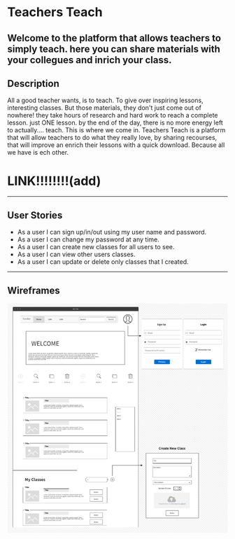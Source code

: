 # Teachers Teach
Welcome to the platform that allows teachers to simply teach. here you can share materials with your collegues and  inrich your class.
---
## Description
All a good teacher wants, is to teach. To give over inspiring lessons, interesting classes. But those materials, they don't just come out of nowhere! they take hours of research and hard work to reach a complete lesson. just ONE lesson. by the end of the day, there is no more energy left to actually.... teach.
This is where we come in. Teachers Teach is a platform that will allow teachers to do what they really love, by sharing recourses, that will improve an enrich their lessons with a quick download.
Because all we have is ech other.
# LINK!!!!!!!!(add)
--- 
## User Stories
- As a user I can sign up/in/out using my user name and password.
- As a user I can change my password at any time.
- As a user I can create new classes for all users to see.
- As a user I can view other users classes.
- As a user I can update or delete only classes that I created.
  
---
## Wireframes
![Wireframe img](img/Teachers-Teach-Wireframe.png)
